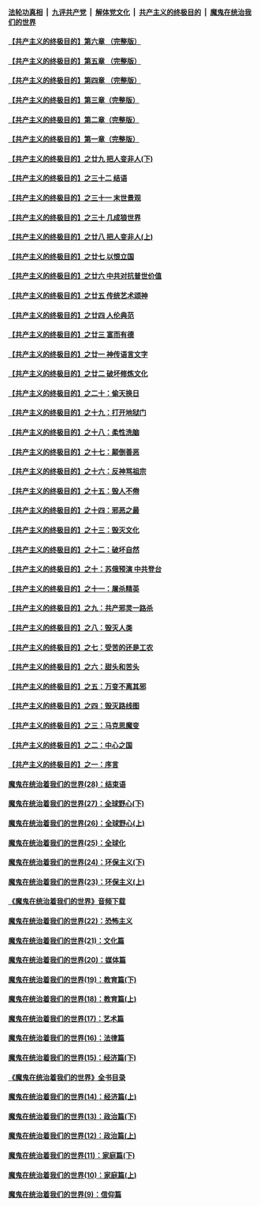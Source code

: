 ####  [法轮功真相](../../../../basic/blob/master/README.md?t=10021826) &nbsp;|&nbsp; [九评共产党](../../../../9ping.md/blob/master/README.md?t=10021826) &nbsp;|&nbsp; [解体党文化](../../../../jtdwh.md/blob/master/README.md?t=10021826)  &nbsp;|&nbsp; [共产主义的终极目的](../../../../gczydzjmd.md/blob/master/README.md?t=10021826) &nbsp;|&nbsp; [魔鬼在统治我们的世界](../../../../mgztzwmdsj.md/blob/master/README.md?t=10021826) 

#### [【共产主义的终极目的】第六章 （完整版）](../pages/nsc422/n11428913.md?t=10021826) 

#### [【共产主义的终极目的】第五章 （完整版）](../pages/nsc422/n11428912.md?t=10021826) 

#### [【共产主义的终极目的】第四章 （完整版）](../pages/nsc422/n11428907.md?t=10021826) 

#### [【共产主义的终极目的】第三章（完整版）](../pages/nsc422/n11428848.md?t=10021826) 

#### [【共产主义的终极目的】第二章（完整版）](../pages/nsc422/n11428831.md?t=10021826) 

#### [【共产主义的终极目的】第一章（完整版）](../pages/nsc422/n11417651.md?t=10021826) 

#### [【共产主义的终极目的】之廿九 把人变非人(下)](../pages/nsc422/n11344140.md?t=10021826) 

#### [【共产主义的终极目的】之三十二 结语](../pages/nsc422/n11360535.md?t=10021826) 

#### [【共产主义的终极目的】之三十一 末世景观](../pages/nsc422/n11351129.md?t=10021826) 

#### [【共产主义的终极目的】之三十 几成狼世界](../pages/nsc422/n11348280.md?t=10021826) 

#### [【共产主义的终极目的】之廿八 把人变非人(上)](../pages/nsc422/n11340492.md?t=10021826) 

#### [【共产主义的终极目的】之廿七 以恨立国](../pages/nsc422/n11336944.md?t=10021826) 

#### [【共产主义的终极目的】之廿六 中共对抗普世价值](../pages/nsc422/n11324785.md?t=10021826) 

#### [【共产主义的终极目的】之廿五 传统艺术颂神](../pages/nsc422/n11296396.md?t=10021826) 

#### [【共产主义的终极目的】之廿四 人伦典范](../pages/nsc422/n11296397.md?t=10021826) 

#### [【共产主义的终极目的】之廿三 富而有德](../pages/nsc422/n11283598.md?t=10021826) 

#### [【共产主义的终极目的】之廿一 神传语言文字](../pages/nsc422/n11263265.md?t=10021826) 

#### [【共产主义的终极目的】之廿二 破坏修炼文化](../pages/nsc422/n11245728.md?t=10021826) 

#### [【共产主义的终极目的】之二十：偷天换日](../pages/nsc422/n11238846.md?t=10021826) 

#### [【共产主义的终极目的】之十九：打开地狱门](../pages/nsc422/n11206376.md?t=10021826) 

#### [【共产主义的终极目的】之十八：柔性洗脑](../pages/nsc422/n11199994.md?t=10021826) 

#### [【共产主义的终极目的】之十七：颠倒善恶](../pages/nsc422/n11179782.md?t=10021826) 

#### [【共产主义的终极目的】之十六：反神骂祖宗](../pages/nsc422/n11166798.md?t=10021826) 

#### [【共产主义的终极目的】之十五：毁人不倦](../pages/nsc422/n11166792.md?t=10021826) 

#### [【共产主义的终极目的】之十四：邪恶之最](../pages/nsc422/n11150249.md?t=10021826) 

#### [【共产主义的终极目的】之十三：毁灭文化](../pages/nsc422/n11135227.md?t=10021826) 

#### [【共产主义的终极目的】之十二：破坏自然](../pages/nsc422/n11135214.md?t=10021826) 

#### [【共产主义的终极目的】之十：苏俄预演 中共登台](../pages/nsc422/n11118424.md?t=10021826) 

#### [【共产主义的终极目的】之十一：屠杀精英](../pages/nsc422/n11118442.md?t=10021826) 

#### [【共产主义的终极目的】之九：共产邪灵一路杀](../pages/nsc422/n11114139.md?t=10021826) 

#### [【共产主义的终极目的】之八：毁灭人类](../pages/nsc422/n11108503.md?t=10021826) 

#### [【共产主义的终极目的】之七：受苦的还是工农](../pages/nsc422/n11101809.md?t=10021826) 

#### [【共产主义的终极目的】之六：甜头和苦头](../pages/nsc422/n11096971.md?t=10021826) 

#### [【共产主义的终极目的】之五：万变不离其邪](../pages/nsc422/n11091285.md?t=10021826) 

#### [【共产主义的终极目的】之四：毁灭路线图](../pages/nsc422/n11086284.md?t=10021826) 

#### [【共产主义的终极目的】之三：马克思魔变](../pages/nsc422/n11061941.md?t=10021826) 

#### [【共产主义的终极目的】之二：中心之国](../pages/nsc422/n11047728.md?t=10021826) 

#### [【共产主义的终极目的】之一：序言](../pages/nsc422/n11086077.md?t=10021826) 

#### [魔鬼在统治着我们的世界(28)：结束语](../pages/nsc422/n10936246.md?t=10021826) 

#### [魔鬼在统治着我们的世界(27)：全球野心(下)](../pages/nsc422/n10928319.md?t=10021826) 

#### [魔鬼在统治着我们的世界(26)：全球野心(上)](../pages/nsc422/n10900318.md?t=10021826) 

#### [魔鬼在统治着我们的世界(25)：全球化](../pages/nsc422/n10788205.md?t=10021826) 

#### [魔鬼在统治着我们的世界(24)：环保主义(下)](../pages/nsc422/n10695307.md?t=10021826) 

#### [魔鬼在统治着我们的世界(23)：环保主义(上)](../pages/nsc422/n10688613.md?t=10021826) 

#### [《魔鬼在统治着我们的世界》音频下载](../pages/nsc422/n10635553.md?t=10021826) 

#### [魔鬼在统治着我们的世界(22)：恐怖主义](../pages/nsc422/n10614727.md?t=10021826) 

#### [魔鬼在统治着我们的世界(21)：文化篇](../pages/nsc422/n10597706.md?t=10021826) 

#### [魔鬼在统治着我们的世界(20)：媒体篇](../pages/nsc422/n10586579.md?t=10021826) 

#### [魔鬼在统治着我们的世界(19)：教育篇(下)](../pages/nsc422/n10564808.md?t=10021826) 

#### [魔鬼在统治着我们的世界(18)：教育篇(上)](../pages/nsc422/n10526970.md?t=10021826) 

#### [魔鬼在统治着我们的世界(17)：艺术篇](../pages/nsc422/n10499093.md?t=10021826) 

#### [魔鬼在统治着我们的世界(16)：法律篇](../pages/nsc422/n10485969.md?t=10021826) 

#### [魔鬼在统治着我们的世界(15)：经济篇(下)](../pages/nsc422/n10469975.md?t=10021826) 

#### [《魔鬼在统治着我们的世界》全书目录](../pages/nsc422/n10464261.md?t=10021826) 

#### [魔鬼在统治着我们的世界(14)：经济篇(上)](../pages/nsc422/n10457370.md?t=10021826) 

#### [魔鬼在统治着我们的世界(13)：政治篇(下)](../pages/nsc422/n10448270.md?t=10021826) 

#### [魔鬼在统治着我们的世界(12)：政治篇(上)](../pages/nsc422/n10444576.md?t=10021826) 

#### [魔鬼在统治着我们的世界(11)：家庭篇(下)](../pages/nsc422/n10440961.md?t=10021826) 

#### [魔鬼在统治着我们的世界(10)：家庭篇(上)](../pages/nsc422/n10435448.md?t=10021826) 

#### [魔鬼在统治着我们的世界(9)：信仰篇](../pages/nsc422/n10432159.md?t=10021826) 

